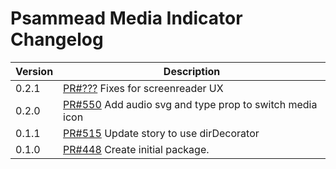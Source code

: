 # Psammead Media Indicator Changelog

<!-- prettier-ignore -->
| Version | Description |
| ------- | ----------- |
| 0.2.1   | [PR#???](https://github.com/BBC-News/psammead/pull/???) Fixes for screenreader UX |
| 0.2.0   | [PR#550](https://github.com/BBC-News/psammead/pull/550) Add audio svg and type prop to switch media icon |
| 0.1.1   | [PR#515](https://github.com/BBC-News/psammead/pull/515) Update story to use dirDecorator |
| 0.1.0   | [PR#448](https://github.com/BBC-News/psammead/pull/448) Create initial package. |
